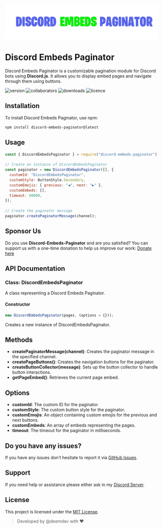 ![banner](./images/Banner.png)
# Discord Embeds Paginator

Discord Embeds Paginator is a customizable pagination module for Discord bots using **Discord.js**. It allows you to display embed pages and navigate through them using buttons.

![version](https://img.shields.io/npm/v/discord-embeds-paginator)
![collaborators](https://img.shields.io/npm/collaborators/discord-embeds-paginator)
![downloads](https://img.shields.io/npm/dw/discord-embeds-paginator)
![licence](https://img.shields.io/npm/l/discord-embeds-paginator)

## Installation

To install Discord Embeds Paginator, use npm:

```bash
npm install discord-embeds-paginator@latest
```

## Usage

```js
const { DiscordEmbedsPaginator } = require("discord-embeds-paginator");

// Create an instance of DiscordEmbedsPaginator
const paginator = new DiscordEmbedsPaginator([], {
  customId: "DiscordEmbedsPaginator",
  customStyle: ButtonStyle.Secondary,
  customEmojis: { previous: "◀️", next: "▶️" },
  customEmbeds: [],
  timeout: 60000,
});

// Create the paginator message
paginator.createPaginatorMessage(channel);
```

## Sponsor Us

Do you use **Discord-Embeds-Paginator** and are you satisfied?
You can support us with a one-time donation to help us improve our work: [Donate here](https://github.com/sponsors/DEEM-0001)

## API Documentation

### Class: DiscordEmbedsPaginator

A class representing a Discord Embeds Paginator.

#### Constructor

```javascript
new DiscordEmbedsPaginator(pages, (options = {}));
```

Creates a new instance of DiscordEmbedsPaginator.

## Methods

- **createPaginatorMessage(channel)**: Creates the paginator message in the specified channel.
- **createPageButtons()**: Creates the navigation buttons for the paginator.
- **createButtonCollector(message)**: Sets up the button collector to handle button interactions.
- **getPageEmbed()**: Retrieves the current page embed.

## Options

- **customId**: The custom ID for the paginator.
- **customStyle**: The custom button style for the paginator.
- **customEmojis**: An object containing custom emojis for the previous and next buttons.
- **customEmbeds**: An array of embeds representing the pages.
- **timeout**: The timeout for the paginator in milliseconds.

## Do you have any issues?

If you have any issues don't hesitate to report it via [GitHub Issues](https://github.com/DEEM-0001/discord-embeds-paginator/issues).

## Support

If you need help or assistance please either ask in my [Discord Server](https://support.roblybot.xyz).

## License

This project is licensed under the [MIT License](https://github.com/DEEM-0001/discord-embeds-paginator/blob/main/LICENSE).

> Developed by @deemdev with ❤️
